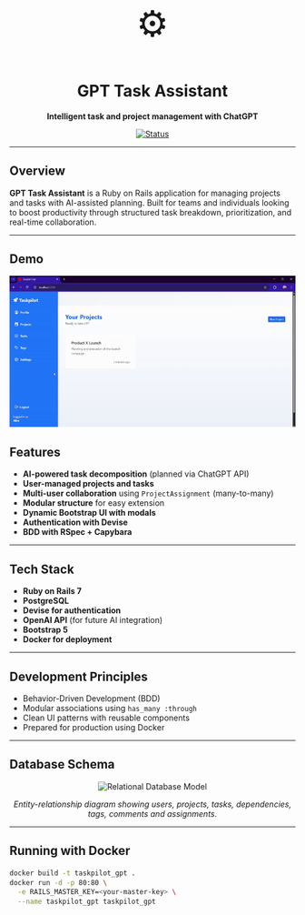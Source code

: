<p align="center" style="font-size: 4rem;">⚙<p>
<h1 align="center">GPT Task Assistant</h1>

<p align="center">
  <b>Intelligent task and project management with ChatGPT</b>
</p>

<p align="center">
  <a href="#"><img src="https://img.shields.io/badge/status-in%20development-yellow" alt="Status"></a>
</p>

---

## Overview

**GPT Task Assistant** is a Ruby on Rails application for managing projects and tasks with AI-assisted planning. Built for teams and individuals looking to boost productivity through structured task breakdown, prioritization, and real-time collaboration.

---

## Demo

<p align="center">
  <img src="docs/demo.gif" alt="GPT Task Assistant Demo" width="700">
</p>

## Features

- **AI-powered task decomposition** (planned via ChatGPT API)
- **User-managed projects and tasks**
- **Multi-user collaboration** using `ProjectAssignment` (many-to-many)
- **Modular structure** for easy extension
- **Dynamic Bootstrap UI with modals**
- **Authentication with Devise**
- **BDD with RSpec + Capybara**

---

## Tech Stack

- **Ruby on Rails 7**
- **PostgreSQL**
- **Devise for authentication**
- **OpenAI API** (for future AI integration)
- **Bootstrap 5**
- **Docker for deployment**

---

## Development Principles

- Behavior-Driven Development (BDD)
- Modular associations using `has_many :through`
- Clean UI patterns with reusable components
- Prepared for production using Docker

---

## Database Schema

<p align="center">
  <img src="docs/relational_db_model.png" alt="Relational Database Model" width="900">
</p>

<p align="center">
  <i>Entity-relationship diagram showing users, projects, tasks, dependencies, tags, comments and assignments.</i>
</p>

---

## Running with Docker

```bash
docker build -t taskpilot_gpt .
docker run -d -p 80:80 \
  -e RAILS_MASTER_KEY=<your-master-key> \
  --name taskpilot_gpt taskpilot_gpt
